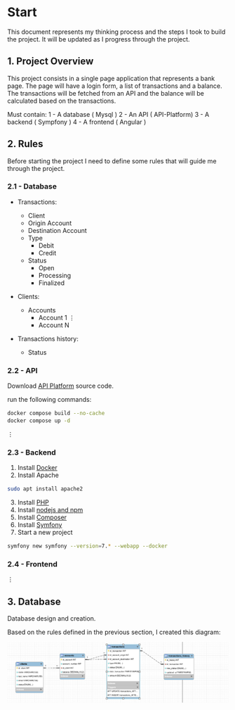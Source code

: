 # Start

This document represents my thinking process and the steps I took to build the project. It will be updated as I progress through the project.

## 1. Project Overview

This project consists in a single page application that represents a bank page. The page will have a login form, a list of transactions and a balance. The transactions will be fetched from an API and the balance will be calculated based on the transactions.

Must contain:
1 - A database ( Mysql )
2 - An API ( API-Platform)
3 - A backend ( Sympfony )
4 - A frontend ( Angular )


## 2. Rules

Before starting the project I need to define some rules that will guide me through the project.

### 2.1 - Database
    
- Transactions:
    - Client
    - Origin Account
    - Destination Account
    - Type
        - Debit
        - Credit
    - Status
        - Open
        - Processing
        - Finalized

- Clients:
    - Accounts
        - Account 1
        &vellip;
        - Account N

- Transactions history:
    - Status

### 2.2 - API

Download [API Platform](https://github.com/api-platform/api-platform/releases/tag/v3.2.16) source code.

run the following commands:

```bash
docker compose build --no-cache
docker compose up -d
```

&vellip;

### 2.3 - Backend

1. Install [Docker](https://docs.docker.com/engine/install/ubuntu/)
2. Install Apache
```bash
sudo apt install apache2
```
3. Install [PHP](https://php.watch/articles/php-8.3-install-upgrade-on-debian-ubuntu#php83-ubuntu-quick)
4. Install [nodejs and npm](https://www.digitalocean.com/community/tutorials/how-to-install-node-js-on-ubuntu-20-04)
5. Install [Composer](https://getcomposer.org/download/)
6. Install [Symfony](https://symfony.com/download)
7. Start a new project
```bash
symfony new symfony --version=7.* --webapp --docker 
```

### 2.4 - Frontend

&vellip;

## 3. Database

Database design and creation.

Based on the rules defined in the previous section, I created this diagram:

![Database Diagram](doc_images/database_diagram.png)